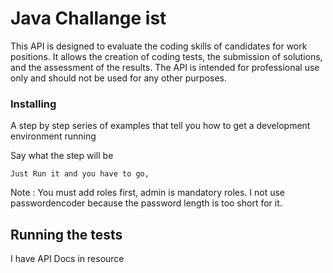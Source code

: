 # Java Challange ist
This API is designed to evaluate the coding skills of candidates for work positions. 
It allows the creation of coding tests, the submission of solutions, and the assessment 
of the results. The API is intended for professional use only and should not be used 
for any other purposes.

### Installing

A step by step series of examples that tell you how to get a development
environment running

Say what the step will be

    Just Run it and you have to go,
Note : You must add roles first, admin is mandatory roles. I not use passwordencoder
because the password length is too short for it.

## Running the tests

I have API Docs in resource
